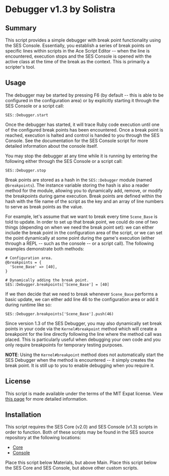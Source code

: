 
Debugger v1.3 by Solistra
=============================================================================

Summary
-----------------------------------------------------------------------------
  This script provides a simple debugger with break point functionality using
the SES Console. Essentially, you establish a series of break points on
specific lines within scripts in the Ace Script Editor -- when the line is
encountered, execution stops and the SES Console is opened with the active
class at the time of the break as the context. This is primarily a scripter's
tool.

Usage
-----------------------------------------------------------------------------
  The debugger may be started by pressing F6 (by default -- this is able to
be configured in the configuration area) or by explicitly starting it through 
the SES Console or a script call:

    SES::Debugger.start

  Once the debugger has started, it will trace Ruby code execution until one
of the configured break points has been encountered. Once a break point is
reached, execution is halted and control is handed to you through the SES
Console. See the documentation for the SES Console script for more detailed
information about the console itself.

  You may stop the debugger at any time while it is running by entering the
following either through the SES Console or a script call:

    SES::Debugger.stop

  Break points are stored as a hash in the `SES::Debugger` module (named
`@breakpoints`). The instance variable storing the hash is also a reader
method for the module, allowing you to dynamically add, remove, or modify the
breakpoints during game execution. Break points are defined within the hash
with the file name of the script as the key and an array of line numbers to
serve as break points as the value.

  For example, let's assume that we want to break every time `Scene_Base` is
told to update. In order to set up that break point, we could do one of two
things (depending on when we need the break point set): we can either include
the break point in the configuration area of the script, or we can set the
point dynamically at some point during the game's execution (either through
a REPL -- such as the console -- or a script call). The following examples
demonstrate both methods:

    # Configuration area.
    @breakpoints = {
      'Scene_Base' => [40],
    }
    
    # Dynamically adding the break point.
    SES::Debugger.breakpoints['Scene_Base'] = [40]

  If we then decide that we need to break whenever `Scene_Base` performs a
basic update, we can either add line 46 to the configuration area or add it
during runtime like so:

    SES::Debugger.breakpoints['Scene_Base'].push(46)

  Since version 1.3 of the SES Debugger, you may also dynamically set break
points in your code via the `Kernel#breakpoint` method which will create a
breakpoint for the line directly following the line where the method call was
placed. This is particularly useful when debugging your own code and you only
require breakpoints for temporary testing purposes.

  **NOTE**: Using the `Kernel#breakpoint` method does not automatically start
the SES Debugger when the method is encountered -- it simply creates the
break point. It is still up to you to enable debugging when you require it.

License
-----------------------------------------------------------------------------
  This script is made available under the terms of the MIT Expat license.
View [this page](http://sesvxace.wordpress.com/license/) for more detailed
information.

Installation
-----------------------------------------------------------------------------
  This script requires the SES Core (v2.0) and SES Console (v1.3) scripts in
order to function. Both of these scripts may be found in the SES source
repository at the following locations:

* [Core](https://raw.github.com/sesvxace/core/master/lib/core.rb)
* [Console](https://raw.github.com/sesvxace/console/master/lib/console.rb)

Place this script below Materials, but above Main. Place this script below
the SES Core and SES Console, but above other custom scripts.

